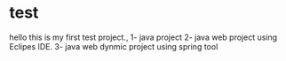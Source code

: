 # test

hello this is my first test project.,
1- java project 
2- java web project using Eclipes IDE.
3- java web dynmic project using spring tool
